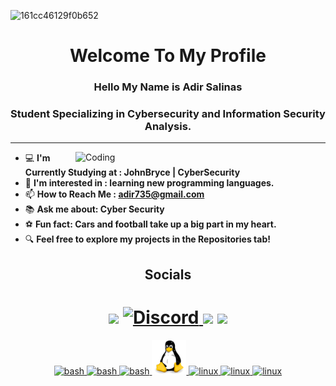 
![161cc46129f0b652](https://github.com/AdirSalinas/AdirSalinas/assets/162021031/5e17dfd5-c122-490c-b43e-bed0c8616c62)

<h1 align="center">Welcome To My Profile</h1>

### <p align="center">Hello My Name is Adir Salinas  </p>
### <p align="center">Student Specializing in Cybersecurity and Information Security Analysis.</p>
---



<a href="http://www.github.com/AdirSalinas"><img img align="right" alt="Coding" width="400" src="https://github-readme-stats.vercel.app/api?username=AdirSalinas&show_icons=true&hide=contribs&count_private=true&title_color=6366f1&text_color=ffffff&icon_color=6366f1&bg_color=1c1917&hide_border=true&show_icons=true" alt="AdirSalinas's GitHub stats" /></a>
</h1>


- 💻 **I'm Currently Studying at :  JohnBryce | CyberSecurity**
- 👀 **I'm interested in : learning new programming languages.**
- 📫 **How to Reach Me : adir735@gmail.com**
- 📚 **Ask me about: Cyber Security**
- ⚽ **Fun fact: Cars and football take up a big part in my heart.**
- 🔍 **Feel free to explore my projects in the Repositories tab!**

<h2 align="center"> Socials</h2>

<h1 align="center">
<a href="https://www.instagram.com/adir.salinas/" target="_blank"><img src="https://img.shields.io/badge/-Instagram-%238A2BE2?style=for-the-badge&logo=instagram&logoColor=white" target="_blank"></a>
<a href="https://discord.com/users/1186670837349240832" target="_blank">
    <img src="https://img.shields.io/badge/-Discord-%235387F5?style=for-the-badge&logo=discord&logoColor=white" alt="Discord" />
</a>
 <a href = "mailto: contato@leehxd.com.br"><img src="https://img.shields.io/badge/-Gmail-FF0000?style=for-the-badge&logo=gmail&logoColor=white" target="_blank"></a>
<a href="https://www.linkedin.com/AdirSalinas/" target="_blank"><img src="https://img.shields.io/badge/-LinkedIn-%230077B5?style=for-the-badge&logo=linkedin&logoColor=white" target="_blank"></a> 
</h1>

<p align="center"> <a href="https://www.gnu.org/software/bash/" target="_blank" rel="noreferrer"> <img src="https://github.com/AdirSalinas/AdirSalinas/assets/162021031/6b85c1ce-bfbb-4db7-bc9f-3a1f91163691" alt="bash" width="80" height="50"/> </a> <a href="https://www.adobe.com/il_en/products/photoshop.html" target="_blank" rel="noreferrer"> <img src="https://github.com/AdirSalinas/AdirSalinas/assets/162021031/72b52d56-b8d4-49c4-97f2-9b8a8e23b4ed" alt="bash" width="60" height="60"/> </a> <a href="https://www.metasploit.com/" target="_blank" rel="noreferrer"> <img src="https://github.com/AdirSalinas/AdirSalinas/assets/162021031/80f09412-f640-4e66-bfd5-af877751fed2" alt="bash" width="60" height="60"/> </a> <a href="https://www.linux.org/" target="_blank" rel="noreferrer"> <img src="https://raw.githubusercontent.com/devicons/devicon/master/icons/linux/linux-original.svg" alt="linux" width="55" height="55"/> </a> <a href="https://volatilityfoundation.org/" target="_blank" rel="noreferrer"> <img src="https://github.com/AdirSalinas/AdirSalinas/assets/162021031/8dc97857-ebd6-470a-aa10-818d5df20374" alt="linux" width="55" height="55"/> </a> <a href="https://www.wireshark.org/" target="_blank" rel="noreferrer"> <img src="https://github.com/AdirSalinas/AdirSalinas/assets/162021031/f005199c-6079-4dc6-93f7-e47c89c298a2" alt="linux" width="55" height="55"/> </a> <a href="https://ubuntu.com/" target="_blank" rel="noreferrer"> <img src="https://github.com/AdirSalinas/AdirSalinas/assets/162021031/71ed032c-1205-463d-ac30-b694a51cabbb" alt="linux" width="50" height="50"/> </a>
    





